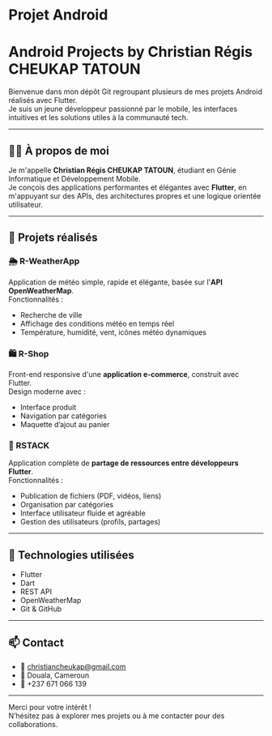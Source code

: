 # Projet Android
# Android Projects by Christian Régis CHEUKAP TATOUN

Bienvenue dans mon dépôt Git regroupant plusieurs de mes projets Android réalisés avec Flutter.  
Je suis un jeune développeur passionné par le mobile, les interfaces intuitives et les solutions utiles à la communauté tech.

---

## 👨‍💻 À propos de moi

Je m'appelle **Christian Régis CHEUKAP TATOUN**, étudiant en Génie Informatique et Développement Mobile.  
Je conçois des applications performantes et élégantes avec **Flutter**, en m'appuyant sur des APIs, des architectures propres et une logique orientée utilisateur.

---

## 📱 Projets réalisés

### 🌦 R-WeatherApp
Application de météo simple, rapide et élégante, basée sur l'**API OpenWeatherMap**.  
Fonctionnalités :
- Recherche de ville
- Affichage des conditions météo en temps réel
- Température, humidité, vent, icônes météo dynamiques

### 🛍 R-Shop
Front-end responsive d'une **application e-commerce**, construit avec Flutter.  
Design moderne avec :
- Interface produit
- Navigation par catégories
- Maquette d’ajout au panier

### 🤝 RSTACK
Application complète de **partage de ressources entre développeurs Flutter**.  
Fonctionnalités :
- Publication de fichiers (PDF, vidéos, liens)
- Organisation par catégories
- Interface utilisateur fluide et agréable
- Gestion des utilisateurs (profils, partages)

---

## 🚀 Technologies utilisées

- Flutter
- Dart
- REST API
- OpenWeatherMap
- Git & GitHub

---

## 📫 Contact

- 📧 christiancheukap@gmail.com  
- 📍 Douala, Cameroun  
- 📱 +237 671 066 139

---

Merci pour votre intérêt !  
N’hésitez pas à explorer mes projets ou à me contacter pour des collaborations.